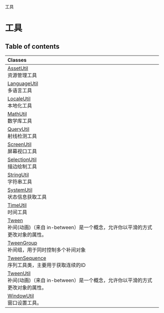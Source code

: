 工具

# 工具 <Badge type="tip" text="Groups" /> <Score text="工具" />

## Table of contents
| Classes |
| :-----|
| [AssetUtil](../classes/mw.AssetUtil.md) <br> 资源管理工具 |
| [LanguageUtil](../classes/mw.LanguageUtil.md) <br> 多语言工具 |
| [LocaleUtil](../classes/mw.LocaleUtil.md) <br> 本地化工具 |
| [MathUtil](../classes/mw.MathUtil.md) <br> 数学库工具 |
| [QueryUtil](../classes/mw.QueryUtil.md) <br> 射线检测工具 |
| [ScreenUtil](../classes/mw.ScreenUtil.md) <br> 屏幕视口工具 |
| [SelectionUtil](../classes/mw.SelectionUtil.md) <br> 描边绘制工具 |
| [StringUtil](../classes/mw.StringUtil.md) <br> 字符串工具 |
| [SystemUtil](../classes/mw.SystemUtil.md) <br> 状态信息获取工具 |
| [TimeUtil](../classes/mw.TimeUtil.md) <br> 时间工具 |
| [Tween](../classes/mw.Tween.md) <br> 补间(动画)（来自 in-between）是一个概念，允许你以平滑的方式更改对象的属性。 |
| [TweenGroup](../classes/mw.TweenGroup.md) <br> 补间组，用于同时控制多个补间对象 |
| [TweenSequence](../classes/mw.TweenSequence.md) <br> 序列工具类，主要用于获取连续的ID |
| [TweenUtil](../classes/mw.TweenUtil.md) <br> 补间(动画)（来自 in-between）是一个概念，允许你以平滑的方式更改对象的属性。 |
| [WindowUtil](../classes/mw.WindowUtil.md) <br> 窗口设置工具。 |

